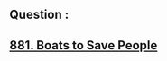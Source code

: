 ## Question : 
<h2> <a href="https://leetcode.com/problems/boats-to-save-people/submissions/">881. Boats to Save People</a>
